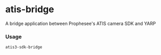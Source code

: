 # atis-bridge

A bridge application between Prophesee's ATIS camera SDK and YARP

### Usage

`atis3-sdk-bridge`
